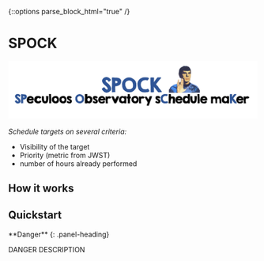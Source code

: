 {::options parse_block_html="true" /}

# SPOCK


![Test Image 1](logo_SPOCK_2.png)

*Schedule targets on several criteria:*
*  Visibility of the target
*  Priority (metric from JWST)
*  number of hours already performed

## How it works


## Quickstart

<div class="panel panel-danger">
**Danger**
{: .panel-heading}
<div class="panel-body">

DANGER DESCRIPTION

</div>
</div>
